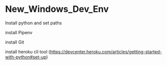 # New_Windows_Dev_Env

Install python and set paths

install Pipenv

install Git

install heroku cli tool (https://devcenter.heroku.com/articles/getting-started-with-python#set-up)
